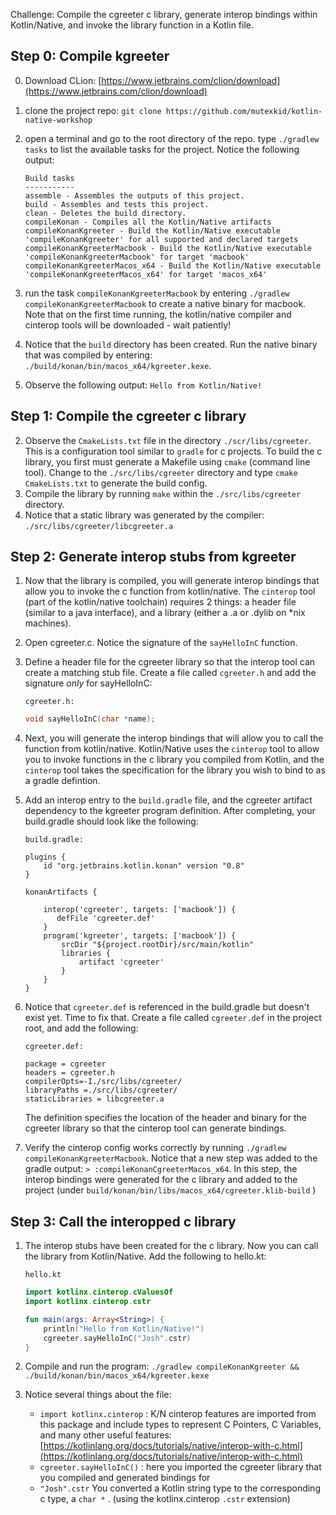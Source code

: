 Challenge: Compile the cgreeter c library, generate interop bindings within Kotlin/Native, and invoke the library function in a Kotlin file. 

## Step 0: Compile kgreeter
0. Download CLion: [https://www.jetbrains.com/clion/download](https://www.jetbrains.com/clion/download)
1. clone the project repo: `git clone https://github.com/mutexkid/kotlin-native-workshop`
2. open a terminal and go to the root directory of the repo. type `./gradlew tasks` to list the available tasks for the project. Notice the following output: 
	
	```text
	Build tasks
	-----------
	assemble - Assembles the outputs of this project.
	build - Assembles and tests this project.
	clean - Deletes the build directory.
	compileKonan - Compiles all the Kotlin/Native artifacts
	compileKonanKgreeter - Build the Kotlin/Native executable 'compileKonanKgreeter' for all supported and declared targets
	compileKonanKgreeterMacbook - Build the Kotlin/Native executable 'compileKonanKgreeterMacbook' for target 'macbook'
	compileKonanKgreeterMacos_x64 - Build the Kotlin/Native executable 'compileKonanKgreeterMacos_x64' for target 'macos_x64'
	
	```
	
4. run the task `compileKonanKgreeterMacbook` by entering `./gradlew compileKonanKgreeterMacbook` to create a native binary for macbook. Note that on the first time running, the kotlin/native compiler and cinterop tools will be downloaded - wait patiently!
5. Notice that the `build` directory has been created. Run the native binary that was compiled by entering:  `./build/konan/bin/macos_x64/kgreeter.kexe`.
6.  Observe the following output: 
`Hello from Kotlin/Native!`


## Step 1: Compile the cgreeter c library

2. Observe the `CmakeLists.txt` file in the directory `./scr/libs/cgreeter`. This is a configuration tool similar to `gradle` for c projects. To build the c library, you first must generate a Makefile using `cmake` (command line tool). Change to the `./src/libs/cgreeter` directory and type `cmake CmakeLists.txt` to generate the build config. 
3. Compile the library by running `make` within the `./src/libs/cgreeter` directory. 
4. Notice that a static library was generated by the compiler: `./src/libs/cgreeter/libcgreeter.a`


## Step 2: Generate interop stubs from kgreeter
1. Now that the library is compiled, you will generate interop bindings that allow you to invoke the c function from kotlin/native. The `cinterop` tool (part of the kotlin/native toolchain) requires 2 things: a header file (similar to a java interface), and a library (either a .a or .dylib on *nix machines). 
2. Open cgreeter.c. Notice the signature of the `sayHelloInC` function. 
2. Define a header file for the cgreeter library so that the interop tool can create a matching stub file. Create a file called `cgreeter.h` and add the signature _only_ for sayHelloInC: 

	`cgreeter.h:`
	
	```c
	void sayHelloInC(char *name);
	
	```

3. Next, you will generate the interop bindings that will allow you to call the function from kotlin/native. Kotlin/Native uses the `cinterop` tool to allow you to invoke functions in the c library you compiled from Kotlin, and the `cinterop` tool takes the specification for the library you wish to bind to as a gradle defintion. 
4. Add an interop entry to the `build.gradle` file, and the cgreeter artifact dependency to the kgreeter program definition. After completing, your build.gradle should look like the following: 

	`build.gradle:`
	
	```
	plugins {
	    id "org.jetbrains.kotlin.konan" version "0.8"
	}
	
	konanArtifacts {
	           
	    interop('cgreeter', targets: ['macbook']) {
	       defFile 'cgreeter.def'
	    }
	    program('kgreeter', targets: ['macbook']) {
	        srcDir "${project.rootDir}/src/main/kotlin"
	        libraries {
	            artifact 'cgreeter'
	        }
	    }
	}
	
	```

3. Notice that `cgreeter.def` is referenced in the build.gradle but doesn't exist yet. Time to fix that. Create a file called `cgreeter.def` in the project root, and add the following: 

	
	`cgreeter.def:`
	
	```text
	package = cgreeter
	headers = cgreeter.h
	compilerOpts=-I./src/libs/cgreeter/
	libraryPaths =./src/libs/cgreeter/
	staticLibraries = libcgreeter.a 
	```
	
	The definition specifies the location of the header and binary for the cgreeter library so that the cinterop tool can generate bindings.

4. Verify the cinterop config works correctly by running `./gradlew compileKonanKgreeterMacbook`. Notice that a new step was added to the gradle output: `> :compileKonanCgreeterMacos_x64`. In this step, the interop bindings were generated for the c library and added to the project (under `build/konan/bin/libs/macos_x64/cgreeter.klib-build` )

## Step 3: Call the interopped c library

1. The interop stubs have been created for the c library. Now you can call the library from Kotlin/Native. Add the following to hello.kt: 

	`hello.kt`
	
	```kotlin
	import kotlinx.cinterop.cValuesOf
	import kotlinx.cinterop.cstr
	
	fun main(args: Array<String>) {
	    println("Hello from Kotlin/Native!")
	    cgreeter.sayHelloInC("Josh".cstr)
	}
	```
2. Compile and run the program: `./gradlew compileKonanKgreeter && ./build/konan/bin/macos_x64/kgreeter.kexe`

3. Notice several things about the file: 
	- `import kotlinx.cinterop` : K/N cinterop features are imported from this package and include types to represent C Pointers, C Variables, and many other useful features: [https://kotlinlang.org/docs/tutorials/native/interop-with-c.html](https://kotlinlang.org/docs/tutorials/native/interop-with-c.html)
	- `cgreeter.sayHelloInC()` : here you imported the cgreeter library that you compiled and generated bindings for
	- `"Josh".cstr` You converted a Kotlin string type to the corresponding c type, a `char *` . (using the kotlinx.cinterop `.cstr` extension)


